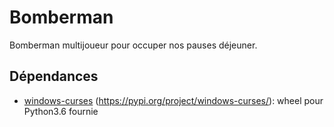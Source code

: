 # Bomberman

Bomberman multijoueur pour occuper nos pauses déjeuner.

## Dépendances
* [windows-curses](deps/windows_curses-2.3.0-cp36-cp36m-win_amd64.whl) (https://pypi.org/project/windows-curses/): wheel pour Python3.6 fournie